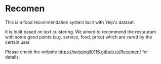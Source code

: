 # Recomen
This is a food recommendation system built with Yelp's dataset. 

It is built based on text culstering. We aimed to recommend the restaurant with some good points (e.g. service, food, price) which are cared by the certain user.

Please check the website https://weiqingli0116.github.io/Recomen/ for details.
